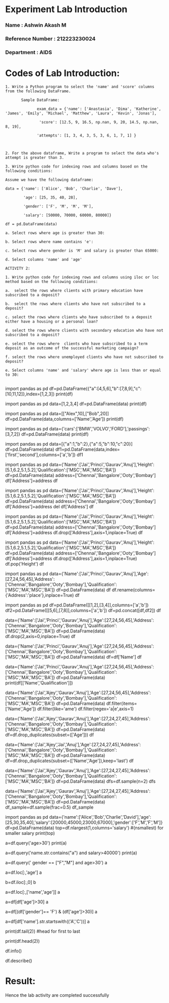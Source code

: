 # Experiment Lab Introduction
### Name : Ashwin Akash M
### Reference Number : 212223230024
### Department : AIDS
# Codes of Lab Introduction:
```
1. Write a Python program to select the 'name' and 'score' columns from the following DataFrame.

       Sample DataFrame:

              exam_data = {'name': ['Anastasia', 'Dima', 'Katherine', 'James', 'Emily', 'Michael', 'Matthew', 'Laura', 'Kevin', 'Jonas'],

               'score': [12.5, 9, 16.5, np.nan, 9, 20, 14.5, np.nan, 8, 19],

              'attempts': [1, 3, 4, 3, 5, 3, 6, 1, 7, 1] } 

 

2. For the above dataframe, Write a program to select the data who's attempt is greater than 3.

3. Write python code for indexing rows and columns based on the following conditions:

Assume we have the following dataframe:

data = {'name': ['Alice', 'Bob', 'Charlie', 'Dave'],

        'age': [25, 35, 40, 28],

        'gender': ['F', 'M', 'M', 'M'],

        'salary': [50000, 70000, 60000, 80000]}

df = pd.DataFrame(data)

a. Select rows where age is greater than 30:

b. Select rows where name contains 'e':

c. Select rows where gender is 'M' and salary is greater than 65000:

d. Select columns 'name' and 'age'

ACTIVITY 2:

1. Write python code for indexing rows and columns using iloc or loc method based on the following conditions:

a.  select the rows where clients with primary education have subscribed to a deposit?

b.  select the rows where clients who have not subscribed to a deposit?

c. select the rows where clients who have subscribed to a deposit either have a housing or a personal loan?

d. select the rows where clients with secondary education who have not subscribed to a deposit?

e. select the rows where  clients who have subscribed to a term deposit as an outcome of the successful marketing campaign? 

f. select the rows where unemployed clients who have not subscribed to deposit?

e. Select columns 'name' and 'salary' where age is less than or equal to 30:


```
import pandas as pd
df=pd.DataFrame({"a":[4,5,6],"b":[7,8,9],"c":[10,11,12]},index=[1,2,3])
print(df)

import pandas as pd
data=[1,2,3,4]
df=pd.DataFrame(data)
print(df)

import pandas as pd
data=[["Alex",10],["Bob",20]]
df=pd.DataFrame(data,columns=['Name','Age'])
print(df)

import pandas as pd
data={'cars':['BMW','VOLVO','FORD'],'passings':[3,7,2]}
df=pd.DataFrame(data)
print(df)

import pandas as pd
data=[{"a":1,"b":2},{"a":5,"b":10,"c":20}]
df=pd.DataFrame(data)
df1=pd.DataFrame(data,index=['first','second'],columns=['a','b'])
df1

import pandas as pd
data={'Name':['Jai','Princi','Gaurav','Anuj'],'Height':[5.1,6.2,5.1,5.2],'Qualification':['MSC','MA','MSC','BA']}
df=pd.DataFrame(data)
address=['Chennai','Bangalore','Ooty','Bombay']
df['Address']=address
df

import pandas as pd
data={'Name':['Jai','Princi','Gaurav','Anuj'],'Height':[5.1,6.2,5.1,5.2],'Qualification':['MSC','MA','MSC','BA']}
df=pd.DataFrame(data)
address=['Chennai','Bangalore','Ooty','Bombay']
df['Address']=address
del df['Address']
df

import pandas as pd
data={'Name':['Jai','Princi','Gaurav','Anuj'],'Height':[5.1,6.2,5.1,5.2],'Qualification':['MSC','MA','MSC','BA']}
df=pd.DataFrame(data)
address=['Chennai','Bangalore','Ooty','Bombay']
df['Address']=address
df.drop(['Address'],axis=1,inplace=True)
df

import pandas as pd
data={'Name':['Jai','Princi','Gaurav','Anuj'],'Height':[5.1,6.2,5.1,5.2],'Qualification':['MSC','MA','MSC','BA']}
df=pd.DataFrame(data)
address=['Chennai','Bangalore','Ooty','Bombay']
df['Address']=address
df.drop(['Address'],axis=1,inplace=True)
df.pop('Height')
df

import pandas as pd
data={'Name':['Jai','Princi','Gaurav','Anuj'],'Age':[27,24,56,45],'Address':['Chennai','Bangalore','Ooty','Bombay'],'Qualification':['MSC','MA','MSC','BA']}
df=pd.DataFrame(data)
df
df.rename(columns={'Address':'place'},inplace=True)
df

import pandas as pd
df=pd.DataFrame([[1,2],[3,4]],columns=['a','b'])
df2=pd.DataFrame([[5,6],[7,8]],columns=['a','b'])
df=pd.concat([df,df2])
df

data={'Name':['Jai','Princi','Gaurav','Anuj'],'Age':[27,24,56,45],'Address':['Chennai','Bangalore','Ooty','Bombay'],'Qualification':['MSC','MA','MSC','BA']}
df=pd.DataFrame(data)
df.drop(2,axis=0,inplace=True)
df

data={'Name':['Jai','Princi','Gaurav','Anuj'],'Age':[27,24,56,45],'Address':['Chennai','Bangalore','Ooty','Bombay'],'Qualification':['MSC','MA','MSC','BA']}
df=pd.DataFrame(data)
df=df['Name']
df

data={'Name':['Jai','Princi','Gaurav','Anuj'],'Age':[27,24,56,45],'Address':['Chennai','Bangalore','Ooty','Bombay'],'Qualification':['MSC','MA','MSC','BA']}
df=pd.DataFrame(data)
print(df[['Name','Qualification']])

data={'Name':['Jai','Ajey','Gaurav','Anuj'],'Age':[27,24,56,45],'Address':['Chennai','Bangalore','Ooty','Bombay'],'Qualification':['MSC','MA','MSC','BA']}
df=pd.DataFrame(data)
df.filter(items=['Name','Age'])
df.filter(like='ame')
df.filter(regex='a|e',axis=1)

data={'Name':['Jai','Ajey','Gaurav','Anuj'],'Age':[27,24,27,45],'Address':['Chennai','Bangalore','Ooty','Bombay'],'Qualification':['MSC','MA','MSC','BA']}
df=pd.DataFrame(data)
df=df.drop_duplicates(subset=(['Age']))
df

data={'Name':['Jai','Ajey','Jai','Anuj'],'Age':[27,24,27,45],'Address':['Chennai','Bangalore','Ooty','Bombay'],'Qualification':['MSC','MA','MSC','BA']}
df=pd.DataFrame(data)
df=df.drop_duplicates(subset=(['Name','Age']),keep='last')
df

data={'Name':['Jai','Ajey','Gaurav','Anuj'],'Age':[27,24,27,45],'Address':['Chennai','Bangalore','Ooty','Bombay'],'Qualification':['MSC','MA','MSC','BA']}
df=pd.DataFrame(data)
dfs=df.sample(n=2)
dfs

data={'Name':['Jai','Ajey','Gaurav','Anuj'],'Age':[27,24,27,45],'Address':['Chennai','Bangalore','Ooty','Bombay'],'Qualification':['MSC','MA','MSC','BA']}
df=pd.DataFrame(data)
df_sample=df.sample(frac=0.5)
df_sample

import pandas as pd
data={'name':['Alice','Bob','Charlie','David'],'age':[25,30,35,40],'salary':[20000,45000,23000,67000],'gender':['F','M','F','M']}
df=pd.DataFrame(data)
top=df.nlargest(1,columns='salary') #(nsmallest) for smaller salary
print(top)

a=df.query('age>30')
print(a)

a=df.query('name.str.contains("a") and salary>40000')
print(a)

a=df.query(' gender == ["F","M"] and age>30')
a

a=df.loc[:,'age']
a

b=df.iloc[:,0]
b

a=df.loc[:,['name','age']]
a

a=df[df['age']>30]
a

a=df[(df['gender']== 'F') & (df['age']>30)]
a

a=df[df['name'].str.startswith(('A','C'))]
a

print(df.tail(2)) #head for first to last

print(df.head(2))

df.info()

df.describe()

# Result:
Hence the lab activity are completed successfully
